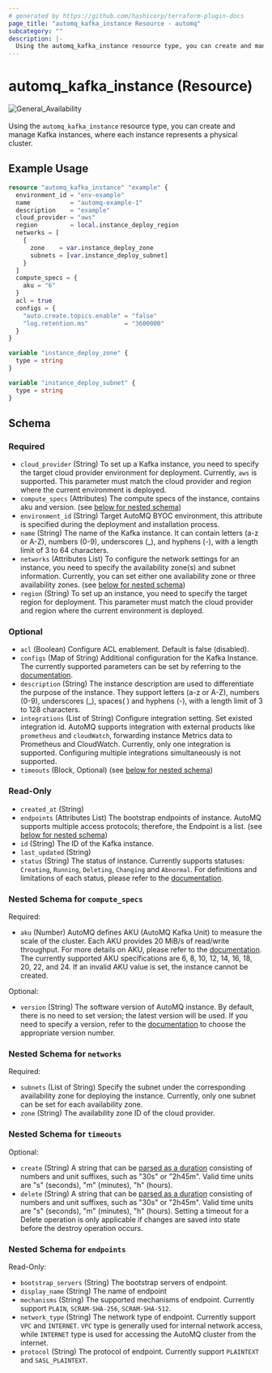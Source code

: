 ```yaml
---
# generated by https://github.com/hashicorp/terraform-plugin-docs
page_title: "automq_kafka_instance Resource - automq"
subcategory: ""
description: |-
  Using the automq_kafka_instance resource type, you can create and manage Kafka instances, where each instance represents a physical cluster.
---
```


# automq_kafka_instance (Resource)

![General_Availability](https://img.shields.io/badge/Lifecycle_Stage-General_Availability(GA)-green?style=flat&logoColor=8A3BE2&labelColor=rgba)<br><br>Using the `automq_kafka_instance` resource type, you can create and manage Kafka instances, where each instance represents a physical cluster.

## Example Usage

```terraform
resource "automq_kafka_instance" "example" {
  environment_id = "env-example"
  name           = "automq-example-1"
  description    = "example"
  cloud_provider = "aws"
  region         = local.instance_deploy_region
  networks = [
    {
      zone    = var.instance_deploy_zone
      subnets = [var.instance_deploy_subnet]
    }
  ]
  compute_specs = {
    aku = "6"
  }
  acl = true
  configs = {
    "auto.create.topics.enable" = "false"
    "log.retention.ms"          = "3600000"
  }
}

variable "instance_deploy_zone" {
  type = string
}

variable "instance_deploy_subnet" {
  type = string
}
```

<!-- schema generated by tfplugindocs -->
## Schema

### Required

- `cloud_provider` (String) To set up a Kafka instance, you need to specify the target cloud provider environment for deployment. Currently, `aws` is supported. This parameter must match the cloud provider and region where the current environment is deployed.
- `compute_specs` (Attributes) The compute specs of the instance, contains aku and version. (see [below for nested schema](#nestedatt--compute_specs))
- `environment_id` (String) Target AutoMQ BYOC environment, this attribute is specified during the deployment and installation process.
- `name` (String) The name of the Kafka instance. It can contain letters (a-z or A-Z), numbers (0-9), underscores (_), and hyphens (-), with a length limit of 3 to 64 characters.
- `networks` (Attributes List) To configure the network settings for an instance, you need to specify the availability zone(s) and subnet information. Currently, you can set either one availability zone or three availability zones. (see [below for nested schema](#nestedatt--networks))
- `region` (String) To set up an instance, you need to specify the target region for deployment. This parameter must match the cloud provider and region where the current environment is deployed.

### Optional

- `acl` (Boolean) Configure ACL enablement. Default is false (disabled).
- `configs` (Map of String) Additional configuration for the Kafka Instance. The currently supported parameters can be set by referring to the [documentation](https://docs.automq.com/automq-cloud/using-automq-for-kafka/restrictions#instance-level-configuration).
- `description` (String) The instance description are used to differentiate the purpose of the instance. They support letters (a-z or A-Z), numbers (0-9), underscores (_), spaces( ) and hyphens (-), with a length limit of 3 to 128 characters.
- `integrations` (List of String) Configure integration setting. Set existed integration id. AutoMQ supports integration with external products like `prometheus` and `cloudWatch`, forwarding instance Metrics data to Prometheus and CloudWatch. Currently, only one integration is supported. Configuring multiple integrations simultaneously is not supported.
- `timeouts` (Block, Optional) (see [below for nested schema](#nestedblock--timeouts))

### Read-Only

- `created_at` (String)
- `endpoints` (Attributes List) The bootstrap endpoints of instance. AutoMQ supports multiple access protocols; therefore, the Endpoint is a list. (see [below for nested schema](#nestedatt--endpoints))
- `id` (String) The ID of the Kafka instance.
- `last_updated` (String)
- `status` (String) The status of instance. Currently supports statuses: `Creating`, `Running`, `Deleting`, `Changing` and `Abnormal`. For definitions and limitations of each status, please refer to the [documentation](https://docs.automq.com/automq-cloud/using-automq-for-kafka/manage-instances#lifecycle).

<a id="nestedatt--compute_specs"></a>
### Nested Schema for `compute_specs`

Required:

- `aku` (Number) AutoMQ defines AKU (AutoMQ Kafka Unit) to measure the scale of the cluster. Each AKU provides 20 MiB/s of read/write throughput. For more details on AKU, please refer to the [documentation](https://docs.automq.com/automq-cloud/subscriptions-and-billings/byoc-env-billings/billing-instructions-for-byoc#indicator-constraints). The currently supported AKU specifications are 6, 8, 10, 12, 14, 16, 18, 20, 22, and 24. If an invalid AKU value is set, the instance cannot be created.

Optional:

- `version` (String) The software version of AutoMQ instance. By default, there is no need to set version; the latest version will be used. If you need to specify a version, refer to the [documentation](https://docs.automq.com/automq-cloud/release-notes) to choose the appropriate version number.


<a id="nestedatt--networks"></a>
### Nested Schema for `networks`

Required:

- `subnets` (List of String) Specify the subnet under the corresponding availability zone for deploying the instance. Currently, only one subnet can be set for each availability zone.
- `zone` (String) The availability zone ID of the cloud provider.


<a id="nestedblock--timeouts"></a>
### Nested Schema for `timeouts`

Optional:

- `create` (String) A string that can be [parsed as a duration](https://pkg.go.dev/time#ParseDuration) consisting of numbers and unit suffixes, such as "30s" or "2h45m". Valid time units are "s" (seconds), "m" (minutes), "h" (hours).
- `delete` (String) A string that can be [parsed as a duration](https://pkg.go.dev/time#ParseDuration) consisting of numbers and unit suffixes, such as "30s" or "2h45m". Valid time units are "s" (seconds), "m" (minutes), "h" (hours). Setting a timeout for a Delete operation is only applicable if changes are saved into state before the destroy operation occurs.


<a id="nestedatt--endpoints"></a>
### Nested Schema for `endpoints`

Read-Only:

- `bootstrap_servers` (String) The bootstrap servers of endpoint.
- `display_name` (String) The name of endpoint
- `mechanisms` (String) The supported mechanisms of endpoint. Currently support `PLAIN`, `SCRAM-SHA-256`, `SCRAM-SHA-512`.
- `network_type` (String) The network type of endpoint. Currently support `VPC` and `INTERNET`. `VPC` type is generally used for internal network access, while `INTERNET` type is used for accessing the AutoMQ cluster from the internet.
- `protocol` (String) The protocol of endpoint. Currently support `PLAINTEXT` and `SASL_PLAINTEXT`.
